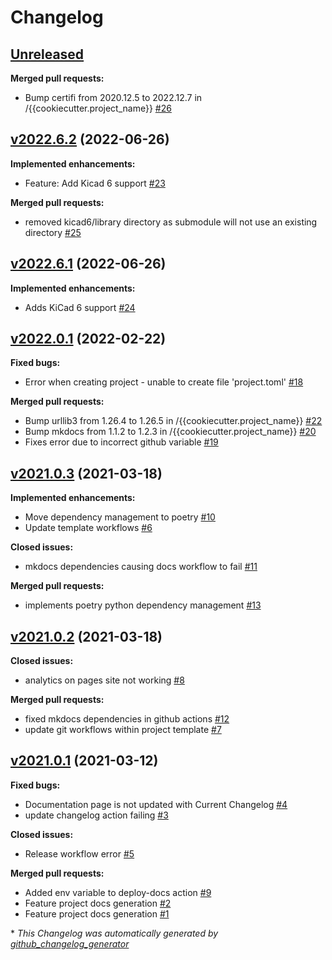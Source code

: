 # Changelog

## [Unreleased](https://github.com/madeinoz67/cookiecutter-kicad/tree/HEAD)

**Merged pull requests:**

- Bump certifi from 2020.12.5 to 2022.12.7 in /{{cookiecutter.project\_name}} [\#26](https://github.com/madeinoz67/cookiecutter-kicad/pull/26)

## [v2022.6.2](https://github.com/madeinoz67/cookiecutter-kicad/tree/v2022.6.2) (2022-06-26)

**Implemented enhancements:**

- Feature: Add Kicad 6 support [\#23](https://github.com/madeinoz67/cookiecutter-kicad/issues/23)

**Merged pull requests:**

- removed kicad6/library directory as submodule will not use an existing directory [\#25](https://github.com/madeinoz67/cookiecutter-kicad/pull/25)

## [v2022.6.1](https://github.com/madeinoz67/cookiecutter-kicad/tree/v2022.6.1) (2022-06-26)

**Implemented enhancements:**

- Adds KiCad 6 support [\#24](https://github.com/madeinoz67/cookiecutter-kicad/pull/24)

## [v2022.0.1](https://github.com/madeinoz67/cookiecutter-kicad/tree/v2022.0.1) (2022-02-22)

**Fixed bugs:**

- Error when creating project - unable to create file 'project.toml' [\#18](https://github.com/madeinoz67/cookiecutter-kicad/issues/18)

**Merged pull requests:**

- Bump urllib3 from 1.26.4 to 1.26.5 in /{{cookiecutter.project\_name}} [\#22](https://github.com/madeinoz67/cookiecutter-kicad/pull/22)
- Bump mkdocs from 1.1.2 to 1.2.3 in /{{cookiecutter.project\_name}} [\#20](https://github.com/madeinoz67/cookiecutter-kicad/pull/20)
- Fixes error due to incorrect github variable [\#19](https://github.com/madeinoz67/cookiecutter-kicad/pull/19)

## [v2021.0.3](https://github.com/madeinoz67/cookiecutter-kicad/tree/v2021.0.3) (2021-03-18)

**Implemented enhancements:**

- Move dependency management to poetry [\#10](https://github.com/madeinoz67/cookiecutter-kicad/issues/10)
- Update template workflows [\#6](https://github.com/madeinoz67/cookiecutter-kicad/issues/6)

**Closed issues:**

- mkdocs dependencies causing docs workflow to fail [\#11](https://github.com/madeinoz67/cookiecutter-kicad/issues/11)

**Merged pull requests:**

- implements poetry python dependency management [\#13](https://github.com/madeinoz67/cookiecutter-kicad/pull/13)

## [v2021.0.2](https://github.com/madeinoz67/cookiecutter-kicad/tree/v2021.0.2) (2021-03-18)

**Closed issues:**

- analytics on pages site not working [\#8](https://github.com/madeinoz67/cookiecutter-kicad/issues/8)

**Merged pull requests:**

- fixed mkdocs dependencies in github actions [\#12](https://github.com/madeinoz67/cookiecutter-kicad/pull/12)
- update git workflows within project template [\#7](https://github.com/madeinoz67/cookiecutter-kicad/pull/7)

## [v2021.0.1](https://github.com/madeinoz67/cookiecutter-kicad/tree/v2021.0.1) (2021-03-12)

**Fixed bugs:**

- Documentation page is not updated with Current Changelog [\#4](https://github.com/madeinoz67/cookiecutter-kicad/issues/4)
- update changelog action failing [\#3](https://github.com/madeinoz67/cookiecutter-kicad/issues/3)

**Closed issues:**

- Release workflow error  [\#5](https://github.com/madeinoz67/cookiecutter-kicad/issues/5)

**Merged pull requests:**

- Added env variable to deploy-docs action [\#9](https://github.com/madeinoz67/cookiecutter-kicad/pull/9)
- Feature project docs generation [\#2](https://github.com/madeinoz67/cookiecutter-kicad/pull/2)
- Feature project docs generation [\#1](https://github.com/madeinoz67/cookiecutter-kicad/pull/1)



\* *This Changelog was automatically generated by [github_changelog_generator](https://github.com/github-changelog-generator/github-changelog-generator)*
